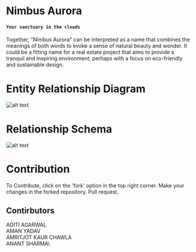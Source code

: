 # **Nimbus Aurora**
#### **`Your sanctuary in the clouds`**
Together, "Nimbus Aurora" can be interpreted as a name that combines the meanings of both words to evoke a sense of natural beauty and wonder. It could be a fitting name for a real estate project that aims to provide a tranquil and inspiring environment, perhaps with a focus on eco-friendly and sustainable design.

# Entity Relationship Diagram

![alt text](https://github.com/anant-357/DBMS_IIITG_Project/blob/main/documentation/ER.png?raw=true)


# Relationship Schema

![alt text](https://github.com/anant-357/DBMS_IIITG_Project/blob/main/documentation/RS.png?raw=true)


# Contribution
To Contribute, click on the 'fork' option in the top right corner.
Make your changes in the forked repository.
Pull request.

## Contirbutors
  ADITI AGARWAL\
  AMAN YADAV\
  AMRITJOT KAUR CHAWLA\
  ANANT SHARMA\

